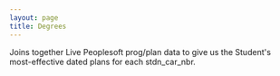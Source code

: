 ```yaml
---
layout: page
title: Degrees
---
```


Joins together Live Peoplesoft prog/plan data to give us the Student's
most-effective dated plans for each stdn_car_nbr.
